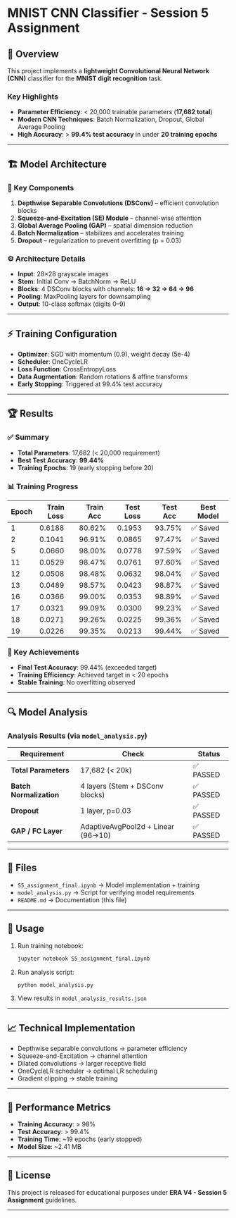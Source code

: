 # MNIST CNN Classifier - Session 5 Assignment

## 📌 Overview

This project implements a **lightweight Convolutional Neural Network (CNN)** classifier for the **MNIST digit recognition** task.

### Key Highlights

* **Parameter Efficiency**: < 20,000 trainable parameters (**17,682 total**)
* **Modern CNN Techniques**: Batch Normalization, Dropout, Global Average Pooling
* **High Accuracy**: > **99.4% test accuracy** in under **20 training epochs**

---

## 🏗️ Model Architecture

### 🔑 Key Components

1. **Depthwise Separable Convolutions (DSConv)** – efficient convolution blocks
2. **Squeeze-and-Excitation (SE) Module** – channel-wise attention
3. **Global Average Pooling (GAP)** – spatial dimension reduction
4. **Batch Normalization** – stabilizes and accelerates training
5. **Dropout** – regularization to prevent overfitting (p = 0.03)

### ⚙️ Architecture Details

* **Input**: 28×28 grayscale images
* **Stem**: Initial Conv → BatchNorm → ReLU
* **Blocks**: 4 DSConv blocks with channels: **16 → 32 → 64 → 96**
* **Pooling**: MaxPooling layers for downsampling
* **Output**: 10-class softmax (digits 0–9)

---

## ⚡ Training Configuration

* **Optimizer**: SGD with momentum (0.9), weight decay (5e-4)
* **Scheduler**: OneCycleLR
* **Loss Function**: CrossEntropyLoss
* **Data Augmentation**: Random rotations & affine transforms
* **Early Stopping**: Triggered at 99.4% test accuracy

---

## 🏆 Results

### ✅ Summary

* **Total Parameters**: 17,682 (< 20,000 requirement)
* **Best Test Accuracy**: **99.44%**
* **Training Epochs**: 19 (early stopping before 20)

### 📊 Training Progress

| Epoch | Train Loss | Train Acc | Test Loss | Test Acc | Best Model |
| ----- | ---------- | --------- | --------- | -------- | ---------- |
| 1     | 0.6188     | 80.62%    | 0.1953    | 93.75%   | ✅ Saved    |
| 2     | 0.1041     | 96.91%    | 0.0865    | 97.47%   | ✅ Saved    |
| 5     | 0.0660     | 98.00%    | 0.0778    | 97.59%   | ✅ Saved    |
| 11    | 0.0529     | 98.47%    | 0.0761    | 97.60%   | ✅ Saved    |
| 12    | 0.0508     | 98.48%    | 0.0632    | 98.04%   | ✅ Saved    |
| 13    | 0.0489     | 98.57%    | 0.0423    | 98.87%   | ✅ Saved    |
| 16    | 0.0366     | 99.00%    | 0.0353    | 98.89%   | ✅ Saved    |
| 17    | 0.0321     | 99.09%    | 0.0300    | 99.23%   | ✅ Saved    |
| 18    | 0.0271     | 99.26%    | 0.0225    | 99.36%   | ✅ Saved    |
| 19    | 0.0226     | 99.35%    | 0.0213    | 99.44%   | ✅ Saved    |

### 🎯 Key Achievements

* **Final Test Accuracy**: 99.44% (exceeded target)
* **Training Efficiency**: Achieved target in < 20 epochs
* **Stable Training**: No overfitting observed

---

## 🔍 Model Analysis

### Analysis Results (via `model_analysis.py`)

| Requirement             | Check                              | Status   |
| ----------------------- | ---------------------------------- | -------- |
| **Total Parameters**    | 17,682 (< 20k)                     | ✅ PASSED |
| **Batch Normalization** | 4 layers (Stem + DSConv blocks)    | ✅ PASSED |
| **Dropout**             | 1 layer, p=0.03                    | ✅ PASSED |
| **GAP / FC Layer**      | AdaptiveAvgPool2d + Linear (96→10) | ✅ PASSED |

---

## 📂 Files

* `S5_assignment_final.ipynb` → Model implementation + training
* `model_analysis.py` → Script for verifying model requirements
* `README.md` → Documentation (this file)

---

## 🚀 Usage

1. Run training notebook:

   ```bash
   jupyter notebook S5_assignment_final.ipynb
   ```
2. Run analysis script:

   ```bash
   python model_analysis.py
   ```
3. View results in `model_analysis_results.json`

---

## 📈 Technical Implementation

* Depthwise separable convolutions → parameter efficiency
* Squeeze-and-Excitation → channel attention
* Dilated convolutions → larger receptive field
* OneCycleLR scheduler → optimal LR scheduling
* Gradient clipping → stable training

---

## 📐 Performance Metrics

* **Training Accuracy**: > 98%
* **Test Accuracy**: > 99.4%
* **Training Time**: \~19 epochs (early stopped)
* **Model Size**: \~2.41 MB

---

## 📜 License

This project is released for educational purposes under **ERA V4 - Session 5 Assignment** guidelines.

---